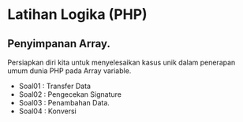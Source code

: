 
# Latihan Logika (PHP)

## Penyimpanan Array.

Persiapkan diri kita untuk menyelesaikan kasus unik dalam penerapan umum dunia PHP pada Array variable.
- Soal01 : Transfer Data
- Soal02 : Pengecekan Signature
- Soal03 : Penambahan Data.
- Soal04 : Konversi

